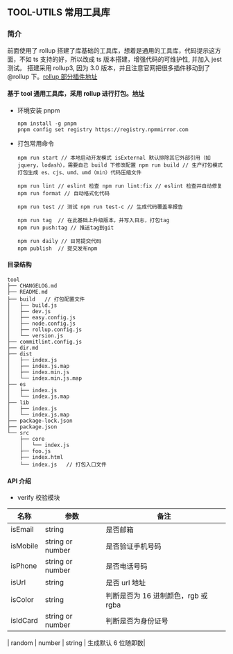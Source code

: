 ## TOOL-UTILS 常用工具库

### 简介

前面使用了 rollup 搭建了库基础的工具库，想着是通用的工具库，代码提示这方面，不如 ts 支持的好，所以改成 ts 版本搭建，增强代码的可维护性, 并加入 jest 测试。 搭建采用 rollup3, 因为 3.0 版本，并且注意官网把很多插件移动到了@rollup 下。[rollup 部分插件地址](https://github.com/rollup/plugins/tree/master/packages)

#### 基于 tool 通用工具库，采用 rollup 进行打包。[地址](https://github.com/879733672/tool)

-   环境安装 pnpm
    ```
    npm install -g pnpm
    pnpm config set registry https://registry.npmmirror.com
    ```
-   打包常用命令

    ```
    npm run start // 本地启动开发模式 isExternal 默认排除其它外部引用（如 jquery，lodash），需要自己 build 下修改配置 npm run build // 生产打包模式 打包生成 es、cjs、umd、umd（min）代码压缩文件

    npm run lint // eslint 检查 npm run lint:fix // eslint 检查并自动修复 npm run format // 自动格式化代码

    npm run test // 测试 npm run test-c // 生成代码覆盖率报告

    npm run tag  // 在此基础上升级版本，并写入日志，打包tag
    npm run push:tag // 推送tag到git

    npm run daily // 日常提交代码
    npm publish  // 提交发布npm

    ```

#### 目录结构

```
tool
├── CHANGELOG.md
├── README.md
├── build   // 打包配置文件
│   ├── build.js
│   ├── dev.js
│   ├── easy.config.js
│   ├── node.config.js
│   ├── rollup.config.js
│   └── version.js
├── commitlint.config.js
├── dir.md
├── dist
│   ├── index.js
│   ├── index.js.map
│   ├── index.min.js
│   └── index.min.js.map
├── es
│   ├── index.js
│   └── index.js.map
├── lib
│   ├── index.js
│   └── index.js.map
├── package-lock.json
├── package.json
└── src
    ├── core
    │   └── index.js
    ├── foo.js
    ├── index.html
    └── index.js   // 打包入口文件
```

#### API 介绍

-   verify 校验模块

| 名称     | 参数             | 备注                                |
| -------- | ---------------- | ----------------------------------- |
| isEmail  | string           | 是否邮箱                            |
| isMobile | string or number | 是否验证手机号码                    |
| isPhone  | string or number | 是否电话号码                        |
| isUrl    | string           | 是否 url 地址                       |
| isColor  | string           | 判断是否为 16 进制颜色，rgb 或 rgba |
| isIdCard | string or number | 判断是否为身份证号                  |

| random | number | string | 生成默认 6 位随即数|
